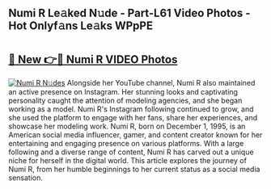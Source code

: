 ## Numi R Le𝚊ked N𝚞de - Part-L61 Video Photos - Hot Onlyf𝚊ns Le𝚊ks WPpPE

# <h2><a href="http://ab89369.deff.icu/?id=Numi+R">🔗 New 👉🔴 Numi R VIDEO Photos</a></h2>

[![Numi R N𝚞des](https://i.imgur.com/rIISA9y.gif)](http://ab89369.deff.icu/?id=Numi+R)
Alongside her YouTube channel, Numi R also maintained an active presence on Instagram. Her stunning looks and captivating personality caught the attention of modeling agencies, and she began working as a model. Numi R's Instagram following continued to grow, and she used the platform to engage with her fans, share her experiences, and showcase her modeling work. Numi R, born on December 1, 1995, is an American social media influencer, gamer, and content creator known for her entertaining and engaging presence on various platforms. With a large following and a diverse range of content, Numi R has carved out a unique niche for herself in the digital world. This article explores the journey of Numi R, from her humble beginnings to her current status as a social media sensation.
